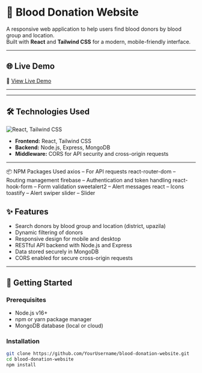 # 💉 Blood Donation Website

A responsive web application to help users find blood donors by blood group and location.  
Built with **React** and **Tailwind CSS** for a modern, mobile-friendly interface.

---

## 🌐 Live Demo
🔗 [View Live Demo](https://pulse-link-5be7a.web.app)

---


---

## 🛠 Technologies Used

<p>
  <img src="https://skillicons.dev/icons?i=react,tailwind" alt="React, Tailwind CSS" />
</p>

- **Frontend:** React, Tailwind CSS  
- **Backend:** Node.js, Express, MongoDB  
- **Middleware:** CORS for API security and cross-origin requests  
---

📦 NPM Packages Used
axios – For API requests
react-router-dom – Routing management
firebase – Authentication and token handling
react-hook-form – Form validation
sweetalert2 – Alert messages
react – Icons
toastify – Alert
swiper slider – Slider

## ✨ Features

- Search donors by blood group and location (district, upazila)  
- Dynamic filtering of donors  
- Responsive design for mobile and desktop  
- RESTful API backend with Node.js and Express  
- Data stored securely in MongoDB  
- CORS enabled for secure cross-origin requests  
---

## 🚀 Getting Started

### Prerequisites
- Node.js v16+  
- npm or yarn package manager  
- MongoDB database (local or cloud)

### Installation

```bash
git clone https://github.com/YourUsername/blood-donation-website.git
cd blood-donation-website
npm install
